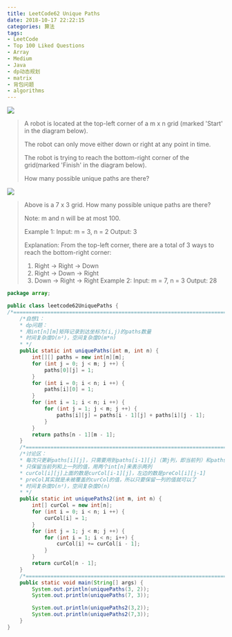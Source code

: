 ```yaml
---
title: LeetCode62 Unique Paths
date: 2018-10-17 22:22:15
categories: 算法
tags: 
- LeetCode
- Top 100 Liked Questions
- Array
- Medium
- Java
- dp动态规划
- matrix
- 背包问题
- algorithms
---
```


![](http://qiniu.limengting.site/code19.jpg)

>A robot is located at the top-left corner of a m x n grid (marked 'Start' in the diagram below).
>
>The robot can only move either down or right at any point in time.
>
>The robot is trying to reach the bottom-right corner of the grid(marked 'Finish' in the diagram below).
>
>How many possible unique paths are there?

<!-- more -->

![](http://qiniu.limengting.site/leetcode62.png)

> Above is a 7 x 3 grid. How many possible unique paths are there?
>
> Note: m and n will be at most 100.
>
> Example 1:
> Input: m = 3, n = 2
> Output: 3
>
> Explanation:
> From the top-left corner, there are a total of 3 ways to reach the bottom-right corner:
>
> 1. Right -> Right -> Down
> 2. Right -> Down -> Right
> 3. Down -> Right -> Right
>    Example 2:
>    Input: m = 7, n = 3
>    Output: 28

```java
package array;

public class leetcode62UniquePaths {
/*=====================================================================================*/
    /*自想1：
    * dp问题：
    * 用int[n][m]矩阵记录到达坐标为(i,j)的paths数量
    * 时间复杂度O(n²)，空间复杂度O(m*n)
    * */
    public static int uniquePaths(int m, int n) {
        int[][] paths = new int[n][m];
        for (int j = 0; j < m; j ++) {
            paths[0][j] = 1;
        }
        for (int i = 0; i < n; i ++) {
            paths[i][0] = 1;
        }
        for (int i = 1; i < n; i ++) {
            for (int j = 1; j < m; j ++) {
                paths[i][j] = paths[i - 1][j] + paths[i][j - 1];
            }
        }
        return paths[n - 1][m - 1];
    }
    /*=====================================================================================*/
    /*讨论区：
    * 每次只更新paths[i][j]，只需要用到paths[i-1][j]（第j列，即当前列）和paths[i][j-1]（第j-1列，即上一列）
    * 只保留当前列和上一列的值，用两个int[n]来表示两列
    * curCol[i][j]上面的数是curCol[i-1][j]，左边的数是preCol[i][j-1]
    * preCol其实就是未被覆盖的curCol的值，所以只要保留一列的值就可以了
    * 时间复杂度O(n²)，空间复杂度O(n)
    * */
    public static int uniquePaths2(int m, int n) {
        int[] curCol = new int[n];
        for (int i = 0; i < n; i ++) {
            curCol[i] = 1;
        }
        for (int j = 1; j < m; j ++) {
            for (int i = 1; i < n; i++) {
                curCol[i] += curCol[i - 1];
            }
        }
        return curCol[n - 1];
    }
    /*=====================================================================================*/
    public static void main(String[] args) {
        System.out.println(uniquePaths(3, 2));
        System.out.println(uniquePaths(7, 3));

        System.out.println(uniquePaths2(3,2));
        System.out.println(uniquePaths2(7,3));
    }
}

```